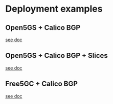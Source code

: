 # Deployment examples

## Open5GS + Calico BGP

[see doc](./open5gs-with-bgp/README.md)

## Open5GS + Calico BGP + Slices

[see doc](./open5gs-with-bgp-and-slices/README.md)

## Free5GC + Calico BGP

[see doc](./free5gc-with-bgp/README.md)
